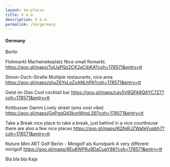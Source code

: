 ```yaml
---
layout: km-places
title: k & m
description: k & m
permalink: /km/germany
---
```


#### Germany

Berlin

Flohmarkt Marheinekeplatz
Nice small flomarkt.
https://goo.gl/maps/TqUaPQz2CK2aCibKA?coh=178571&entry=tt

Simon-Dach-Straße
Multiple restaurants, nice area
https://goo.gl/maps/shuZ6YsLoZxANLhPA?coh=178571&entry=tt

Geist im Glas
Cool cocktail bar
https://goo.gl/maps/cay5V6QFA9Q6YC7Z7?coh=178571&entry=tt

Kottbusser Damm
Lively street (ams oost vibe)
https://goo.gl/maps/GqPggGd3kvnWnqLS6?coh=178571&entry=tt

Take a Break
nice place to take a break, just behind in a nice courthouse there are also a few nice places
https://goo.gl/maps/KQfpRJZWafeVupbh7?coh=178571&entry=tt

Nuture Mini ART Golf Berlin - Minigolf als Kunstpark 
A very different minigolf
https://goo.gl/maps/6Eu8WP6u9DaCupY86?coh=178571&entry=tt

Bla bla bla Kaja